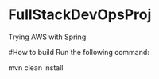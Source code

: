 # FullStackDevOpsProj
Trying AWS with Spring

#How to build 
Run the following command:

mvn clean install


